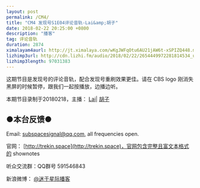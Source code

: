 ```yaml
---
layout: post
permalink: /CM4/
title: "CM4 发现号S1E04评论音轨-Lai&amp;胡子"
date: 2018-02-22 20:25:00 +0800
description: "播客"
tag: 评论音轨
duration: 2874
ximalayam4aurl: http://jt.ximalaya.com/wKgJWFqOtu6AU21jAW6t-xSPIZQ448.m4a?channel=rss&album_id=3135361&track_id=72839131&uid=6418191&jt=http://audio.xmcdn.com/group26/M05/29/DB/wKgJWFqOtu6AU21jAW6t-xSPIZQ448.m4a
lizhimp3url: http://cdn.lizhi.fm/audio/2018/02/22/2654449972281814534_ud.mp3
lizhimp3length: 97031383
---   
```


这期节目是发现号的评论音轨，配合发现号重刷效果更佳。请在 CBS logo 刚消失黑屏的时候暂停，跟我们一起按播放，边播边听。

本期节目录制于20180218，主播： [Lai](http://weibo.com/daishengniao)\| [胡子](https://weibo.com/p/1005051764117203)

## ●本台反馈●

Email: [subspacesignal@qq.com](mailto:subspacesignal@qq.com), all frequencies open.

官网： [http://trekin.space](http://trekin.space)，官网包含完整且富文本格式的 shownotes

听众交流群：QQ群号 591546843

新浪微博： [@迷于星际播客](http://weibo.com/lostinst)
